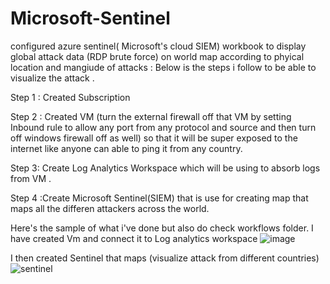 # Microsoft-Sentinel
configured azure sentinel( Microsoft's cloud SIEM) workbook to display global attack data (RDP brute force) on world map according to phyical location and mangiude of attacks : Below is the steps i follow to be able to visualize the attack  .

Step 1 : Created Subscription

Step 2  : Created VM (turn the external firewall off  that VM by setting Inbound rule to allow any port from any protocol and source and then turn off windows firewall off as well) so that it will be super exposed to the internet like anyone can able to ping it from any country.

Step 3: Create Log Analytics Workspace which will be using to absorb  logs from VM .

Step 4 :Create Microsoft Sentinel(SIEM) that is use for creating map that maps all the differen attackers across the world.

Here's the sample of what i've done but also do check workflows folder.
I have created Vm and connect it to Log analytics workspace
![image](https://user-images.githubusercontent.com/63658710/166250051-49e1bd5c-1082-4256-b7d1-e8c82261ec4e.png)

I then created Sentinel that maps (visualize attack from different countries)
![sentinel](https://user-images.githubusercontent.com/63658710/166250122-5fbdaffe-557b-4994-a862-a2ed3248600d.PNG)


